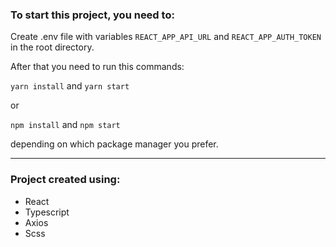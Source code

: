 

### To start this project, you need to:

Create .env file with variables `REACT_APP_API_URL` and `REACT_APP_AUTH_TOKEN` in the root directory.

After that you need to run this commands:

`yarn install` and `yarn start`

or

`npm install` and `npm start`

depending on which package manager you prefer.
___
### Project created using:
* React
* Typescript
* Axios
* Scss
